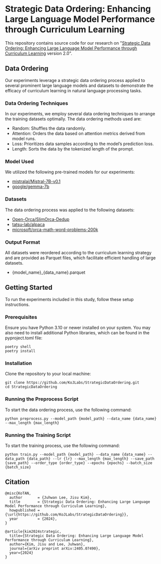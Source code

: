 # Strategic Data Ordering: Enhancing Large Language Model Performance through Curriculum Learning
This repository contains source code for our research on "[Strategic Data Ordering: Enhancing Large Language Model Performance through Curriculum Learning](https://arxiv.org/pdf/2405.07490) version 2.0". 


## Data Ordering
Our experiments leverage a strategic data ordering process applied to several prominent large language models and datasets to demonstrate the efficacy of curriculum learning in natural language processing tasks.

### Data Ordering Techniques
In our experiments, we employ several data ordering techniques to arrange the training datasets optimally. The data ordering methods used are:

- Random: Shuffles the data randomly.
- Attention: Orders the data based on attention metrics derived from model runs.
- Loss: Prioritizes data samples according to the model’s prediction loss.
- Length: Sorts the data by the tokenized length of the prompt.

### Model Used
We utilized the following pre-trained models for our experiments:

- [mistralai/Mistral-7B-v0.1](https://huggingface.co/mistralai/Mistral-7B-v0.1)
- [google/gemma-7b](https://huggingface.co/google/gemma-7b)

### Datasets
The data ordering process was applied to the following datasets:

- [Open-Orca/SlimOrca-Dedup](https://huggingface.co/datasets/Open-Orca/SlimOrca-Dedup)
- [tatsu-lab/alpaca](https://huggingface.co/datasets/tatsu-lab/alpaca)
- [microsoft/orca-math-word-problems-200k](https://huggingface.co/datasets/microsoft/orca-math-word-problems-200k)


### Output Format
All datasets were reordered according to the curriculum learning strategy and are provided as Parquet files, which facilitate efficient handling of large datasets.

- {model_name}_{data_name}.parquet


## Getting Started
To run the experiments included in this study, follow these setup instructions.

### Prerequisites
Ensure you have Python 3.10 or newer installed on your system. You may also need to install additional Python libraries, which can be found in the pyproject.toml file:

```
poetry shell
poetry install
```

### Installation
Clone the repository to your local machine:

```
git clone https://github.com/KoJLabs/StrategicDataOrdering.git
cd StrategicDataOrdering
```


### Running the Preprocess Script
To start the data ordering process, use the following command:

```
python preprocess.py --model_path {model_path} --data_name {data_name} --max_length {max_length}
```


### Running the Training Script
To start the training process, use the following command:

```
python train.py --model_path {model_path} --data_name {data_name} --data_path {data_path} --lr {lr} --max_length {max_length} --save_path {save_path} --order_type {order_type} --epochs {epochs} --batch_size {batch_size}
```

## Citation
```
@misc{KoTAN,
  author       = {Juhwan Lee, Jisu Kim},
  title        = {Strategic Data Ordering: Enhancing Large Language Model Performance through Curriculum Learning},
  howpublished = {\url{https://github.com/KoJLabs/StrategicDataOrdering}},
  year         = {2024},
}
```

```
@article{kim2024strategic,
  title={Strategic Data Ordering: Enhancing Large Language Model Performance through Curriculum Learning},
  author={Kim, Jisu and Lee, Juhwan},
  journal={arXiv preprint arXiv:2405.07490},
  year={2024}
}
```